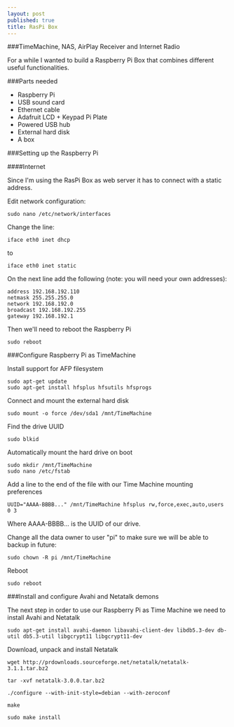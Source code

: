 ```yaml
---
layout: post
published: true
title: RasPi Box
---
```


###TimeMachine, NAS, AirPlay Receiver and Internet Radio

For a while I wanted to build a Raspberry Pi Box that combines different useful functionalities.

###Parts needed

- Raspberry Pi
- USB sound card
- Ethernet cable
- Adafruit LCD + Keypad Pi Plate
- Powered USB hub
- External hard disk
- A box

###Setting up the Raspberry Pi

####Internet

Since I'm using the RasPi Box as web server it has to connect with a static address.

Edit network configuration:

	sudo nano /etc/network/interfaces
	
Change the line:

	iface eth0 inet dhcp

to

	iface eth0 inet static

On the next line add the following (note: you will need your own addresses):

	address 192.168.192.110
	netmask 255.255.255.0
	network 192.168.192.0
	broadcast 192.168.192.255
	gateway 192.168.192.1

Then we'll need to reboot the Raspberry Pi

	sudo reboot


###Configure Raspberry Pi as TimeMachine

Install support for AFP filesystem

	sudo apt-get update	
	sudo apt-get install hfsplus hfsutils hfsprogs

Connect and mount the external hard disk

	sudo mount -o force /dev/sda1 /mnt/TimeMachine

Find the drive UUID

	sudo blkid
	
Automatically mount the hard drive on boot

	sudo mkdir /mnt/TimeMachine
	sudo nano /etc/fstab

Add a line to the end of the file with our Time Machine mounting preferences

	UUID="AAAA-BBBB..." /mnt/TimeMachine hfsplus rw,force,exec,auto,users 0 3
	
Where AAAA-BBBB... is the UUID of our drive.

Change all the data owner to user "pi" to make sure we will be able to backup in future:
	
	sudo chown -R pi /mnt/TimeMachine

Reboot

	sudo reboot

###Install and configure Avahi and Netatalk demons

The next step in order to use our Raspberry Pi as Time Machine we need to install Avahi and Netatalk
	
	sudo apt-get install avahi-daemon libavahi-client-dev libdb5.3-dev db-util db5.3-util libgcrypt11 libgcrypt11-dev

Download, unpack and install Netatalk

	wget http://prdownloads.sourceforge.net/netatalk/netatalk-3.1.1.tar.bz2
	
	tar -xvf netatalk-3.0.0.tar.bz2
	
	./configure --with-init-style=debian --with-zeroconf
	
	make
	
	sudo make install
